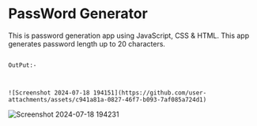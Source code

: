 # PassWord Generator
This is password generation app using JavaScript, CSS & HTML.
This app generates password length up to 20 characters.


                                                                          OutPut:-


                                                                               ![Screenshot 2024-07-18 194151](https://github.com/user-attachments/assets/c941a81a-0827-46f7-b093-7af085a724d1)



                                                                               
![Screenshot 2024-07-18 194231](https://github.com/user-attachments/assets/8443d229-f902-419b-955d-6ad931ae8d86)
